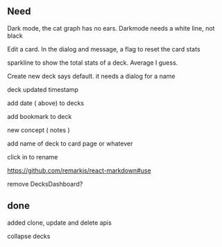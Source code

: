 

Need
------------------
Dark mode, the cat graph has no ears.  Darkmode needs a white line, not black

Edit a card.  In the dialog and message, a flag to reset the card stats

sparkline to show the total stats of a deck. Average I guess.

Create new deck says default.  it needs a dialog for a name

deck updated timestamp

add date ( above) to decks

add bookmark to deck


new concept  ( notes )

add name of deck to card page or whatever

click in to rename

https://github.com/remarkjs/react-markdown#use

remove DecksDashboard?




done
-----------------
added clone, update and delete apis

collapse decks


